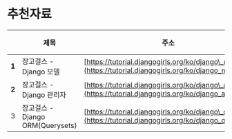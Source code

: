 # 추천자료

|  | **제목** | **주소** | **특징** |
| --- | --- | --- | --- |
| **1** | 장고걸스 - Django 모델 | [https://tutorial.djangogirls.org/ko/django\_models/](https://tutorial.djangogirls.org/ko/django_models/) |  |
| **2** | 장고걸스 - Django 관리자 | [https://tutorial.djangogirls.org/ko/django\_admin/](https://tutorial.djangogirls.org/ko/django_admin/) |  |
| 3 | 장고걸스 - Django ORM\(Querysets\) | [https://tutorial.djangogirls.org/ko/django\_orm/](https://tutorial.djangogirls.org/ko/django_orm/) |  |

